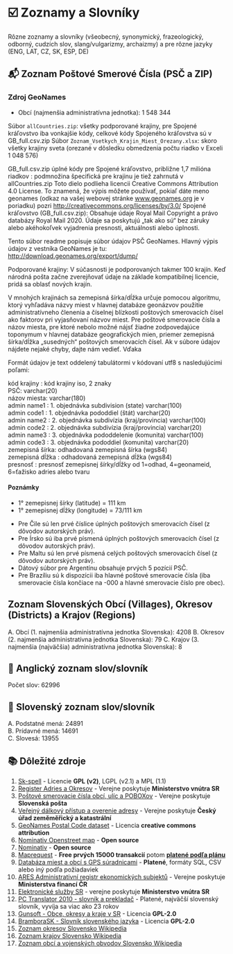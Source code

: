 # ☑️ Zoznamy a Slovníky
Rôzne zoznamy a slovníky (všeobecný, synonymický, frazeologický, odborný, cudzích slov, slang/vulgarizmy, archaizmy) a pre rôzne jazyky (ENG, LAT, CZ, SK, ESP, DE)

## 📬 Zoznam Poštové Smerové Čísla (PSČ a ZIP)
### Zdroj GeoNames

* Obcí (najmenšia administratívna jednotka): 1 548 344

Súbor `allCountries.zip`: všetky podporované krajiny, pre Spojené kráľovstvo iba vonkajšie kódy, celkové kódy Spojeného kráľovstva sú v GB_full.csv.zip 
Súbor `Zoznam_Vsetkych_Krajin_Miest_Orezany.xlsx`: skoro všetky krajiny sveta (orezané v dôsledku obmedzenia počtu riadko v Exceli 1 048 576)

GB_full.csv.zip úplné kódy pre Spojené kráľovstvo, približne 1,7 milióna riadkov
<iso countrycode>: podmnožina špecifická pre krajinu je tiež zahrnutá v allCountries.zip
Toto dielo podlieha licencii Creative Commons Attribution 4.0 License.
To znamená, že výpis môžete používať, pokiaľ dáte meno geonames (odkaz na vašej webovej stránke www.geonames.org je v poriadku)
pozri http://creativecommons.org/licenses/by/3.0/
Spojené kráľovstvo (GB_full.csv.zip): Obsahuje údaje Royal Mail Copyright a právo databázy Royal Mail 2020.
Údaje sa poskytujú „tak ako sú“ bez záruky alebo akéhokoľvek vyjadrenia presnosti, aktuálnosti alebo úplnosti.

Tento súbor readme popisuje súbor údajov PSČ GeoNames.
Hlavný výpis údajov z vestníka GeoNames je tu: http://download.geonames.org/export/dump/


Podporované krajiny: V súčasnosti je podporovaných takmer 100 krajín. Keď národná pošta začne zverejňovať údaje na základe kompatibilnej licencie, pridá sa oblasť nových krajín.

V mnohých krajinách sa zemepisná šírka/dĺžka určuje pomocou algoritmu, ktorý vyhľadáva názvy miest v hlavnej databáze geonázvov 
použitie administratívneho členenia a číselnej blízkosti poštových smerovacích čísel ako faktorov pri vyjasňovaní názvov miest. 
Pre poštové smerovacie čísla a názov miesta, pre ktoré nebolo možné nájsť žiadne zodpovedajúce toponymum v hlavnej databáze geografických mien, priemer 
zemepisná šírka/dĺžka „susedných“ poštových smerovacích čísel.
Ak v súbore údajov nájdete nejaké chyby, dajte nám vedieť. Vďaka



Formát údajov je text oddelený tabulátormi v kódovaní utf8 s nasledujúcimi poľami:

kód krajiny : kód krajiny iso, 2 znaky  
PSČ: varchar(20)  
názov miesta: varchar(180)  
admin name1 : 1. objednávka subdivision (state) varchar(100)  
admin code1 : 1. objednávka pododdiel (štát) varchar(20)  
admin name2 : 2. objednávka subdivízia (kraj/provincia) varchar(100)  
admin code2 : 2. objednávka subdivízia (kraj/provincia) varchar(20)  
admin name3 : 3. objednávka pododdelenie (komunita) varchar(100)  
admin code3 : 3. objednávka pododdiel (komunita) varchar(20)  
zemepisná šírka: odhadovaná zemepisná šírka (wgs84)  
zemepisná dĺžka : odhadovaná zemepisná dĺžka (wgs84)  
presnosť : presnosť zemepisnej šírky/dĺžky od 1=odhad, 4=geonameid, 6=ťažisko adries alebo tvaru  


#### Poznámky
* 1° zemepisnej šírky (latitude) = 111 km   
* 1° zemepisnej dĺžky (longitude) = 73/111 km  
  
- Pre Čile sú len prvé číslice úplných poštových smerovacích čísel (z dôvodov autorských práv).
- Pre Írsko sú iba prvé písmená úplných poštových smerovacích čísel (z dôvodov autorských práv).
- Pre Maltu sú len prvé písmená celých poštových smerovacích čísel (z dôvodov autorských práv).
- Dátový súbor pre Argentínu obsahuje prvých 5 pozícií PSČ.
- Pre Brazíliu sú k dispozícii iba hlavné poštové smerovacie čísla (iba smerovacie čísla končiace na -000 a hlavné smerovacie číslo pre obec).

## Zoznam Slovenských Obcí (Villages), Okresov (Districts) a Krajov (Regions)  
A. Obcí (1. najmenšia administratívna jednotka Slovenska): 4208
B. Okresov (2. najmenšia administratívna jednotka Slovenska): 79
C. Krajov (3. najmenšia (najväčšia) administratívna jednotka Slovenska): 8
  
## 💭 Anglický zoznam slov/slovník
Počet slov: 62996  
  
## 👅 Slovenský zoznam slov/slovník
A. Podstatné mená: 24891  
B. Prídavné mená: 14691  
C. Slovesá: 13955  

## 📚 Dôležité zdroje
1. [Sk-spell](http://sk-spell.sk.cx/ispell-sk) - Licencie **GPL (v2)**, LGPL (v2.1) a MPL (1.1)
2. [Register Adries a Okresov](https://data.gov.sk/dataset/register-adries-register-okresov) - Verejne poskytuje **Ministerstvo vnútra SR**
3. [Poštové smerovacie čísla obcí, ulíc a POBOXov](https://www.posta.sk/sluzby/postove-smerovacie-cisla) - Verejne poskytuje **Slovenská pošta**
4. [Veřejný dálkový přístup a overenie adresy](https://vdp.cuzk.cz/vdp/ruian/overeniadresy/vyhledej?) - Verejne poskytuje **Český úřad zeměměřický a katastrální**
5. [GeoNames Postal Code dataset](http://download.geonames.org/export/zip/) - Licencia **creative commons attribution**
6. [Nominativ Openstreet map](https://wiki.openstreetmap.org/wiki/Nominatim?) - **Open source**
7. [Nominativ](https://nominatim.org/ ) - **Open source**
8. [Maprequest](https://business.mapquest.com/products) - **Free prvých 15000 transakcií** potom [**platené podľa plánu**](https://business.mapquest.com/pricing-plans)
9. [Databáza miest a obcí s GPS súradnicami](http://www.progressive.sk/?m=software_db-cities) - **Platené**, formáty SQL, CSV alebo iný podľa požiadaviek
10. [ARES Administrativní registr ekonomických subjektů](https://wwwinfo.mfcr.cz/ares/ares_es.html.cz) - Verejne poskytuje **Ministerstva financí ČR**
11. [Elektronické služby SR](https://portal.minv.sk/wps/wcm/connect/sk/site/main/ohlasovne/) - verejne poskytuje **Ministerstvo vnútra SR**
12. [PC Translator 2010 - slovník a prekladač](http://www.teos.sk/translat.htm) - Platené, najväčší slovenský slovník, vyvíja sa viac ako 23 rokov
13. [Gunsoft - Obce, okresy a kraje v SR](https://github.com/gunsoft/obce-okresy-kraje-slovenska) - Licencia **GPL-2.0**
14. [BramboraSK - Slovník slovenského jazyka](https://github.com/BramboraSK/slovnik-slovenskeho-jazyka) - Licencia **GPL-2.0**
15. [Zoznam okresov Slovensko Wikipedia](https://sk.wikipedia.org/wiki/Okres_(Slovensko))
16. [Zoznam krajov Slovensko Wikipedia](https://sk.wikipedia.org/wiki/Zoznam_krajov_na_Slovensku)
17. [Zoznam obcí a vojenských obvodov Slovensko Wikipedia](https://sk.wikipedia.org/wiki/Zoznam_slovenských_obcí_a_vojenských_obvodov)
